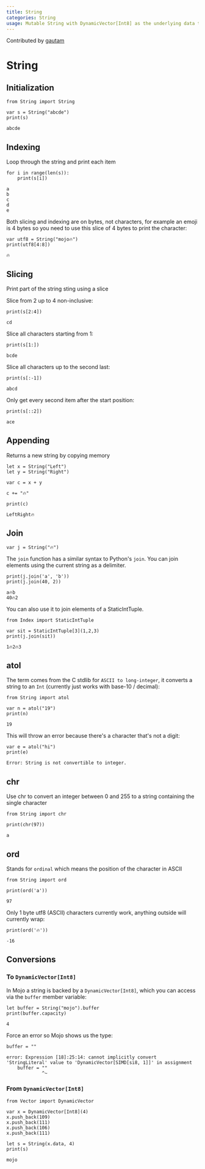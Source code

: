 ```yaml
---
title: String
categories: String
usage: Mutable String with DynamicVector[Int8] as the underlying data type
---
```


Contributed by [gautam](https://github.com/gautam-e)

# String

## Initialization


```mojo
from String import String

var s = String("abcde")
print(s)
```

    abcde


## Indexing

Loop through the string and print each item


```mojo
for i in range(len(s)):
    print(s[i])
```

    a
    b
    c
    d
    e


Both slicing and indexing are on bytes, not characters, for example an emoji is 4 bytes so you need to use this slice of 4 bytes to print the character:


```mojo
var utf8 = String("mojo🔥")
print(utf8[4:8])
```

    🔥


## Slicing

Print part of the string sting using a slice

Slice from 2 up to 4 non-inclusive:


```mojo
print(s[2:4]) 
```

    cd


Slice all characters starting from 1:


```mojo
print(s[1:]) 
```

    bcde


Slice all characters up to the second last:


```mojo
print(s[:-1]) 
```

    abcd


Only get every second item after the start position:


```mojo
print(s[::2]) 
```

    ace


## Appending
Returns a new string by copying memory


```mojo
let x = String("Left")
let y = String("Right")

var c = x + y

c += "🔥"

print(c)
```

    LeftRight🔥


## Join


```mojo
var j = String("🔥")
```

The `join` function has a similar syntax to Python's `join`. You can join elements using the current string as a delimiter.


```mojo
print(j.join('a', 'b'))
print(j.join(40, 2))
```

    a🔥b
    40🔥2


You can also use it to join elements of a StaticIntTuple.


```mojo
from Index import StaticIntTuple

var sit = StaticIntTuple[3](1,2,3)
print(j.join(sit))
```

    1🔥2🔥3


## atol
The term comes from the C stdlib for `ASCII to long-integer`, it converts a string to an `Int` (currently just works with base-10 / decimal):


```mojo
from String import atol

var n = atol("19")
print(n)
```

    19


This will throw an error because there's a character that's not a digit:


```mojo
var e = atol("hi")
print(e)
```

    Error: String is not convertible to integer.


## chr
Use chr to convert an integer between 0 and 255 to a string containing the single character


```mojo
from String import chr

print(chr(97))
```

    a


## ord
Stands for `ordinal` which means the position of the character in ASCII


```mojo
from String import ord

print(ord('a'))
```

    97


Only 1 byte utf8 (ASCII) characters currently work, anything outside will currently wrap:


```mojo
print(ord('🔥'))
```

    -16


## Conversions
### To `DynamicVector[Int8]`


In Mojo a string is backed by a `DynamicVector[Int8]`, which you can access via the `buffer` member variable:


```mojo
let buffer = String("mojo").buffer
print(buffer.capacity)
```

    4


Force an error so Mojo shows us the type:


```mojo
buffer = ""
```

    error: Expression [18]:25:14: cannot implicitly convert 'StringLiteral' value to 'DynamicVector[SIMD[si8, 1]]' in assignment
        buffer = ""
                 ^~
    


### From `DynamicVector[Int8]`


```mojo
from Vector import DynamicVector

var x = DynamicVector[Int8](4)
x.push_back(109)
x.push_back(111)
x.push_back(106)
x.push_back(111)

let s = String(x.data, 4)
print(s)
```

    mojo

